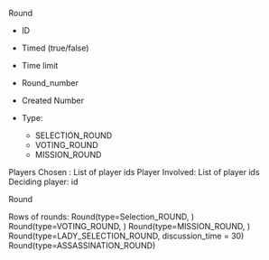 
Round
- ID
- Timed (true/false)
- Time limit
- Round_number
- Created Number



- Type:
	- SELECTION_ROUND
	- VOTING_ROUND
	- MISSION_ROUND

Players Chosen : List of player ids
Player Involved: List of player ids
Deciding player: id


Round

Rows of rounds: 
Round(type=Selection_ROUND, )
Round(type=VOTING_ROUND, )
Round(type=MISSION_ROUND, )
Round(type=LADY_SELECTION_ROUND, discussion_time = 30)
Round(type=ASSASSINATION_ROUND)

